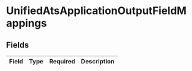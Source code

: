 # UnifiedAtsApplicationOutputFieldMappings


## Fields

| Field       | Type        | Required    | Description |
| ----------- | ----------- | ----------- | ----------- |